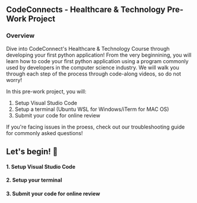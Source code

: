 ## CodeConnects - Healthcare & Technology Pre-Work Project

### Overview
Dive into CodeConnect's Healthcare & Technology Course through developing your first python application! From the very beginnining, you will learn how to code your first python application using a program commonly used by developers in the computer science industry. We will walk you through each step of the process through code-along videos, so do not worry!

In this pre-work project, you will:
1. Setup Visual Studio Code
1. Setup a terminal (Ubuntu WSL for Windows/iTerm for MAC OS)
1. Submit your code for online review

If you're facing issues in the proess, check out our troubleshooting guide for commonly asked questions!

## Let's begin! 🏥

#### 1. Setup Visual Studio Code

#### 2. Setup your terminal

#### 3. Submit your code for online review


#
